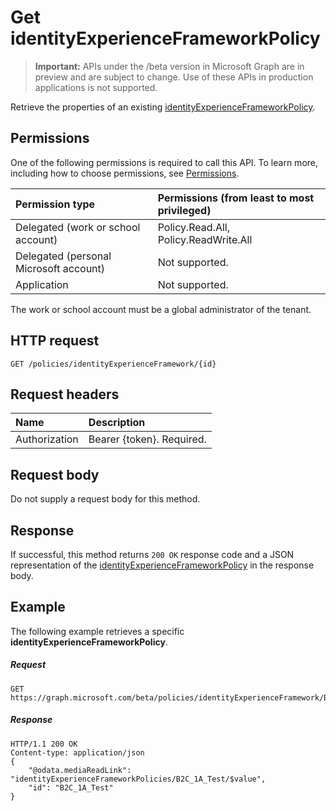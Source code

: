 # Get identityExperienceFrameworkPolicy

> **Important:** APIs under the /beta version in Microsoft Graph are in preview and are subject to change. Use of these APIs in production applications is not supported.

Retrieve the properties of an existing [identityExperienceFrameworkPolicy](../resources/identityexperienceframeworkpolicy.md).

## Permissions

One of the following permissions is required to call this API. To learn more, including how to choose permissions, see [Permissions](../../../concepts/permissions_reference.md).

|Permission type      | Permissions (from least to most privileged)              |
|:--------------------|:---------------------------------------------------------|
|Delegated (work or school account)|Policy.Read.All, Policy.ReadWrite.All|
|Delegated (personal Microsoft account)| Not supported.|
|Application|Not supported.|

The work or school account must be a global administrator of the tenant.

## HTTP request

<!-- { "blockType": "ignored" } -->
```http
GET /policies/identityExperienceFramework/{id}
```

## Request headers

|Name|Description|
|:---------------|:----------|
|Authorization|Bearer {token}. Required.|

## Request body

Do not supply a request body for this method.

## Response

If successful, this method returns `200 OK` response code and a JSON representation of the [identityExperienceFrameworkPolicy](../resources/identityexperienceframeworkpolicy.md) in the response body.

## Example

The following example retrieves a specific **identityExperienceFrameworkPolicy**.

##### Request

<!-- {
  "blockType": "request",
  "name": "get_identityexperienceframeworkpolicy"
}-->
```http
GET https://graph.microsoft.com/beta/policies/identityExperienceFramework/B2C_1A_Test
```

##### Response

<!-- {
  "blockType": "response",
  "truncated": true,
  "@odata.type": "microsoft.graph.microsoft.graph.policy.identityExperienceFramework"
} -->
```http
HTTP/1.1 200 OK
Content-type: application/json
{
    "@odata.mediaReadLink": "identityExperienceFrameworkPolicies/B2C_1A_Test/$value",
    "id": "B2C_1A_Test"
}
```

<!-- uuid: 8fcb5dbc-d5aa-4681-8e31-b001d5168d79
2015-10-25 14:57:30 UTC -->
<!-- {
  "type": "#page.annotation",
  "description": "Get identityExperienceFrameworkPolicy",
  "keywords": "",
  "section": "documentation",
  "tocPath": ""
}-->